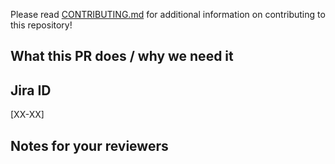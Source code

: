 <!--
  !!!! README !!!! Please fill this out.

  Please follow conventional commit naming conventions:

  https://www.conventionalcommits.org/en/v1.0.0/#summary
-->

Please read [CONTRIBUTING.md](CONTRIBUTING.md) for additional information on contributing to this repository!

<!-- A short description of what your PR does and what it solves. -->
## What this PR does / why we need it


<!-- <<Stencil::Block(jiraPrefix)>> -->
## Jira ID

[XX-XX]
<!-- <</Stencil::Block>> -->

<!-- Notes that may be helpful for anyone reviewing this PR -->
## Notes for your reviewers

<!-- <<Stencil::Block(custom)>> -->

<!-- <</Stencil::Block>> -->
